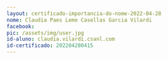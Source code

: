 ```yaml
---
layout: certificado-importancia-do-nome-2022-04-28
nome: Claudia Paes Leme Casellas Garcia Vilardi 
facebook:
pic: /assets/img/user.jpg
id-aluno: claudia.vilardi.csanl.com
id-certificado: 202204280415
---
```

